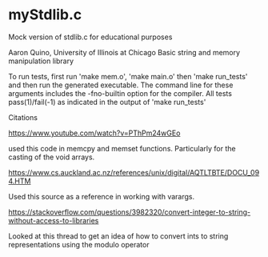 # myStdlib.c
Mock version of stdlib.c for educational purposes

Aaron Quino, University of Illinois at Chicago
Basic string and memory manipulation library

To run tests, first run 'make mem.o', 'make main.o' then 'make run_tests' and then run the generated executable.
The command line for these arguments includes the -fno-builtin option for 
the compiler. All tests pass(1)/fail(-1) as indicated in the output of 
'make run_tests'

Citations

https://www.youtube.com/watch?v=PThPm24wGEo 

used this code in memcpy and memset functions. 
Particularly for the casting of the void arrays.

https://www.cs.auckland.ac.nz/references/unix/digital/AQTLTBTE/DOCU_094.HTM                                              

Used this source as a reference in working with varargs.

https://stackoverflow.com/questions/3982320/convert-integer-to-string-without-access-to-libraries

Looked at this thread to get an idea of how to convert ints to string representations using the modulo operator